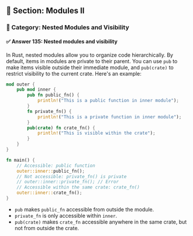 ## 📘 Section: Modules II  
### 🔹 Category: Nested Modules and Visibility  
#### ✅ Answer 135: Nested modules and visibility

In Rust, nested modules allow you to organize code hierarchically. By default, items in modules are private to their parent. You can use `pub` to make items visible outside their immediate module, and `pub(crate)` to restrict visibility to the current crate. Here's an example:

```rust
mod outer {
    pub mod inner {
        pub fn public_fn() {
            println!("This is a public function in inner module");
        }
        fn private_fn() {
            println!("This is a private function in inner module");
        }
        pub(crate) fn crate_fn() {
            println!("This is visible within the crate");
        }
    }
}

fn main() {
    // Accessible: public function
    outer::inner::public_fn();
    // Not accessible: private_fn() is private
    // outer::inner::private_fn(); // Error
    // Accessible within the same crate: crate_fn()
    outer::inner::crate_fn();
}
```

- `pub` makes `public_fn` accessible from outside the module.
- `private_fn` is only accessible within `inner`.
- `pub(crate)` makes `crate_fn` accessible anywhere in the same crate, but not from outside the crate.
